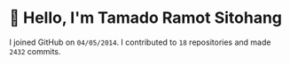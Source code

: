 # :wave: Hello, I'm Tamado Ramot Sitohang

I joined GitHub on `04/05/2014`. I contributed to `18` repositories and made `2432` commits.
